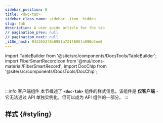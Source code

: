 ```yaml
---
sidebar_position: 0
title: <dwc-tab>
sidebar_class_name: sidebar--item__hidden
slug: tab
description: A user guide article for the tab
// pagination_prev: null
// pagination_next: null
_i18n_hash: 9422652f8b0981a721f690fa890d3ee8
---
```

import TableBuilder from '@site/src/components/DocsTools/TableBuilder';
import FiberSmartRecordIcon from '@mui/icons-material/FiberSmartRecord';
import DocChip from '@site/src/components/DocsTools/DocChip';

<DocChip chip='shadow' />

<br />

:::info 客户端组件
本节概述了 **`<dwc-tab>`** 组件的样式信息。该组件是 **仅客户端** - 它无法通过 API 单独实例化，但可以成为 API 组件的一部分。
:::

## 样式 {#styling}

<TableBuilder name="dwc-tab" clientComponent />
